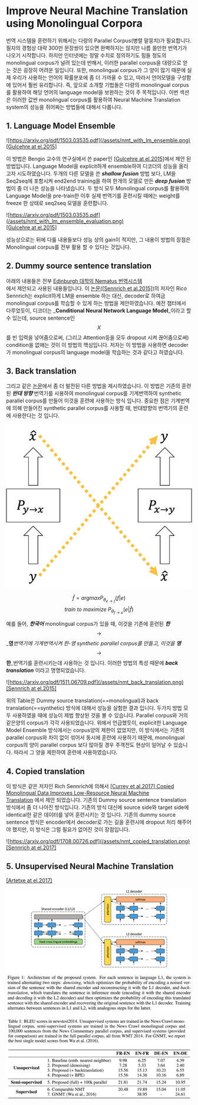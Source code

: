 # Improve Neural Machine Translation using Monolingual Corpora

번역 시스템을 훈련하기 위해서는 다량의 Parallel Corpus\(병렬 말뭉치\)가 필요합니다. 필자의 경험상 대략 300만 문장쌍이 있으면 완벽하지는 않지만 나름 쓸만한 번역기가 나오기 시작합니다. 하지만 인터넷에는 정말 수치로 정의하기도 힘들 정도의 monolingual corpus가 널려 있는데 반해서, 이러한 parallel corpus을 대량으로 얻는 것은 굉장히 어려운 일입니다. 또한, monolingual corpus가 그 양이 많기 때문에 실제 우리가 사용하는 언어의 확률분포에 좀 더 가까울 수 있고, 따라서 언어모델을 구성함에 있어서 훨씬 유리합니다. 즉, 앞으로 소개할 기법들은 다량의 monolingual corpus를 활용하여 해당 언어의 language model을 보완하는 것이 주 목적입니다. 이번 섹션은 이러한 값싼 monolingual corpus를 활용하여 Neural Machine Translation system의 성능을 쥐어짜는 방법들에 대해서 다룹니다.

## 1. Language Model Ensemble

![https://arxiv.org/pdf/1503.03535.pdf](/assets/nmt_with_lm_ensemble.png)  
[\[Gulcehre at el.2015\]](https://arxiv.org/pdf/1503.03535.pdf)

이 방법은 Bengio 교수의 연구실에서 쓴 paper인 [\[Gulcehre at el.2015\]](https://arxiv.org/pdf/1503.03535.pdf)에서 제안 된 방법입니다. Language Model을 explicit하게 ensemble하여 디코더의 성능을 올리고자 시도하였습니다. 두개의 다른 모델을 쓴 _**shallow fusion**_ 방법 보다, LM을 Seq2seq에 포함시켜 end2end training을 하여 한개의 모델로 만든 _**deep fusion**_ 방법이 좀 더 나은 성능을 나타냈습니다. 두 방식 모두 Monolingual corpus를 활용하여 Language Model을 pre-train한 이후 실제 번역기를 훈련시킬 때에는 weight를 freeze 한 상태로 seq2seq 모델을 훈련합니다.

![https://arxiv.org/pdf/1503.03535.pdf](/assets/nmt_with_lm_ensemble_evaluation.png)  
[\[Gulcehre at el.2015\]](https://arxiv.org/pdf/1503.03535.pdf)

성능상으로는 뒤에 다룰 내용들보다 성능 상의 gain이 적지만, 그 내용이 방법의 장점은 Monolingual corpus를 전부 활용 할 수 있다는 것입니다.

## 2. Dummy source sentence translation

아래의 내용들은 전부 [Edinburgh 대학의 Nematus 번역시스템](https://arxiv.org/pdf/1708.00726.pdf)  
에서 제안되고 사용된 내용들입니다. 이 [논문\(\[Sennrich et al.2015\]\)](https://arxiv.org/pdf/1511.06709.pdf)의 저자인 Rico Sennrich는 explicit하게 LM을 ensemble 하는 대신, decoder로 하여금 monolingual corpus를 학습할 수 있게 하는 방법을 제안하였습니다. 예전 챕터에서 다루었듯이, 디코더는 _**Conditional Neural Network Language Model**_이라고 할 수 있는데, source sentence인 $$ X $$를 빈 입력을 넣어줌으로써, \(그리고 Attention등을 모두 dropout 시켜 끊어줌으로써\) condition을 없애는 것이 이 방법의 핵심입니다. 저자는 이 방법을 사용하면 decoder가 monolingual corpus의 language model을 학습하는 것과 같다고 하였습니다.

## 3. Back translation

그리고 같은 [논문](https://arxiv.org/pdf/1511.06709.pdf)에서 좀 더 발전된 다른 방법을 제시하였습니다. 이 방법은 기존의 훈련된 _**반대 방향**_ 번역기를 사용하여 monolingual corpus를 기계번역하여 synthetic parallel corpus를 만들어 이것을 훈련에 사용하는 방식 입니다. 중요한 점은 기계번역에 의해 만들어진 synthetic parallel corpus를 사용할 때, 반대방향의 번역기의 훈련에 사용한다는 것 입니다.

![](/assets/nmt_back_translation_overview.png)

$$
\hat{f}=argmaxP_{\theta_{e \rightarrow f}}(f|e)
$$
$$
train~to~maximize~P_{\theta_{f \rightarrow e}}(e|\hat{f})
$$

예를 들어, _**한국어**_ monolingual corpus가 있을 때, 이것을 기존에 훈련된 _**한**_$$ \rightarrow $$_**영**_번역기에 기계번역시켜 한-영 synthetic parallel corpus를 만들고, 이것을 _**영**_$$ \rightarrow $$_**한**_번역기를 훈련시키는데 사용하는 것 입니다. 이러한 방법의 특성 때문에 _**back translation**_ 이라고 명명되었습니다.

![https://arxiv.org/pdf/1511.06709.pdf](/assets/nmt_back_translation.png)  
[\[Sennrich at el.2015\]](https://arxiv.org/pdf/1511.06709.pdf)

위의 Table은 Dummy source translation\(==monolingual\)과 back translation\(==synthetic\) 방식에 대해서 성능을 실험한 결과 입니다. 두가지 방법 모두 사용하였을 때에 성능이 제법 향상된 것을 볼 수 있습니다. Parallel corpus와 거의 같은양의 corpus가 각각 사용되었습니다. 위에서 언급했듯이, explicit한 Language Model Ensemble 방식에서는 corpus양의 제한이 없었지만, 이 방식에서는 기존의 parallel corpus와 차이 없이 섞어서 동시에 훈련에 사용하기 때문에, monolingual corpus의 양이 parallel corpus 보다 많아질 경우 주객전도 현상이 일어날 수 있습니다. 따라서 그 양을 제한하여 훈련에 사용하였습니다.

## 4. Copied translation

이 방식은 같은 저자인 Rich Sennrich에 의해서 [\[Currey et al.2017\] Copied Monolingual Data Improves Low-Resource Neural Machine  
Translation](https://kheafield.com/papers/edinburgh/copy_paper.pdf) 에서 제안 되었습니다. 기존의 Dummy source sentence translation 방식에서 좀 더 나아진 방식입니다. 기존의 방식 대신에 source side와 target side에 identical한 같은 데이터를 넣어 훈련시키는 것 입니다. 기존의 dummy source sentence 방식은 encoder에서 decoder로 가는 길을 훈련시에 dropout 처리 해주어야 했지만, 이 방식은 그럴 필요가 없어진 것이 장점입니다.

![https://arxiv.org/pdf/1708.00726.pdf](/assets/nmt_copied_translation.png)  
[\[Sennrich at el.2017\]](https://arxiv.org/pdf/1708.00726.pdf)

## 5. Unsupervised Neural Machine Translation

[\[Artetxe at el.2017\]](https://arxiv.org/pdf/1710.11041.pdf)

![](/assets/rl-unsupervised-nmt-1.png)

![](/assets/rl-unsupervised-nmt-2.png)

